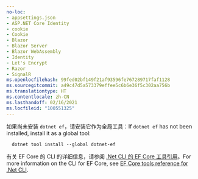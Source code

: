 ```yaml
---
no-loc:
- appsettings.json
- ASP.NET Core Identity
- cookie
- Cookie
- Blazor
- Blazor Server
- Blazor WebAssembly
- Identity
- Let's Encrypt
- Razor
- SignalR
ms.openlocfilehash: 99fed02bf149f21af93596fe767289717faf1128
ms.sourcegitcommit: a49c47d5a573379effee5c6b6e36f5c302aa756b
ms.translationtype: HT
ms.contentlocale: zh-CN
ms.lasthandoff: 02/16/2021
ms.locfileid: "100551325"
---
```

<span data-ttu-id="b2beb-101">如果尚未安装 `dotnet ef`，请安装它作为全局工具：</span><span class="sxs-lookup"><span data-stu-id="b2beb-101">If `dotnet ef` has not been installed, install it as a global tool:</span></span>

```dotnetcli
  dotnet tool install --global dotnet-ef
```

<span data-ttu-id="b2beb-102">有关 EF Core 的 CLI 的详细信息，请参阅 [.Net CLI 的 EF Core 工具引用](/ef/core/miscellaneous/cli/dotnet)。</span><span class="sxs-lookup"><span data-stu-id="b2beb-102">For more information on the CLI for EF Core, see [EF Core tools reference for .Net CLI](/ef/core/miscellaneous/cli/dotnet).</span></span>